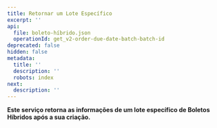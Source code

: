 ```yaml
---
title: Retornar um Lote Específico
excerpt: ''
api:
  file: boleto-híbrido.json
  operationId: get_v2-order-due-date-batch-batch-id
deprecated: false
hidden: false
metadata:
  title: ''
  description: ''
  robots: index
next:
  description: ''
---
```

**Este serviço retorna as informações de um lote específico de Boletos Híbridos após a sua criação.**
